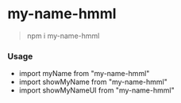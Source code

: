 # my-name-hmml

> npm i my-name-hmml

### Usage

- import myName from "my-name-hmml"
- import showMyName from "my-name-hmml"
- import showMyNameUI from "my-name-hmml"
